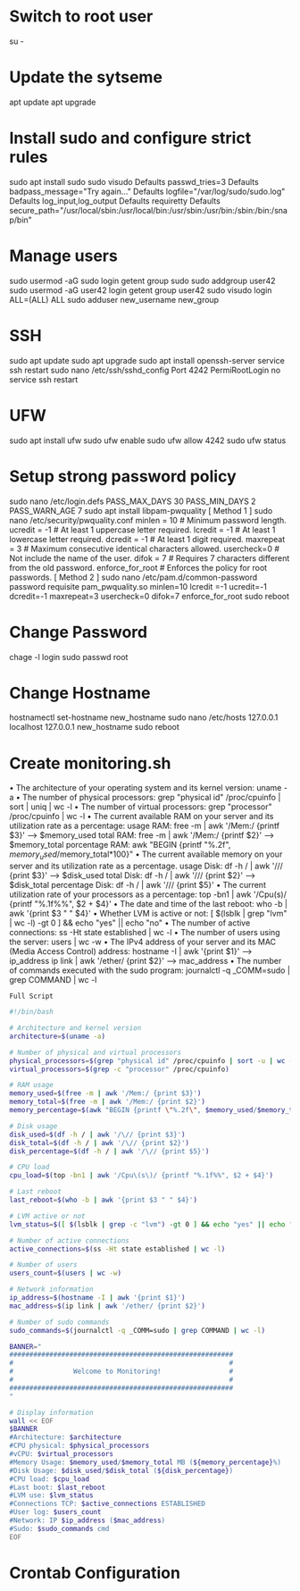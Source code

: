 # Switch to root user
su -

# Update the sytseme
apt update 
apt upgrade 

# Install sudo and configure strict rules
sudo apt install sudo
sudo visudo
    Defaults    passwd_tries=3
    Defaults    badpass_message="Try again..."
    Defaults    logfile="/var/log/sudo/sudo.log"
    Defaults    log_input,log_output
    Defaults    requiretty
    Defaults    secure_path="/usr/local/sbin:/usr/local/bin:/usr/sbin:/usr/bin:/sbin:/bin:/snap/bin"

# Manage users
sudo usermod -aG sudo login
getent group sudo
sudo addgroup user42
sudo usermod -aG user42 login
getent group user42
sudo visudo
    login    ALL=(ALL) ALL
sudo adduser new_username new_group

# SSH
sudo apt update 
sudo apt upgrade 
sudo apt install openssh-server
service ssh restart
sudo nano /etc/ssh/sshd_config
    Port 4242
    PermiRootLogin no
service ssh restart

# UFW
sudo apt install ufw
sudo ufw enable
sudo ufw allow 4242
sudo ufw status

# Setup strong password policy
sudo nano /etc/login.defs
    PASS_MAX_DAYS   30
    PASS_MIN_DAYS   2
    PASS_WARN_AGE   7
sudo apt install libpam-pwquality
[ Method 1 ]
sudo nano /etc/security/pwquality.conf
    minlen = 10           # Minimum password length.
    ucredit = -1          # At least 1 uppercase letter required.
    lcredit = -1          # At least 1 lowercase letter required.
    dcredit = -1          # At least 1 digit required.
    maxrepeat = 3         # Maximum consecutive identical characters allowed.
    usercheck=0           # Not include the name of the user.
    difok = 7             # Requires 7 characters different from the old password.
    enforce_for_root      # Enforces the policy for root passwords.
[ Method 2 ]
sudo nano /etc/pam.d/common-password
    password    requisite         pam_pwquality.so minlen=10 lcredit =-1 ucredit=-1 dcredit=-1
    maxrepeat=3 usercheck=0 difok=7 enforce_for_root
sudo reboot

# Change Password
chage -l login
sudo passwd root

# Change Hostname
hostnamectl set-hostname new_hostname
sudo nano /etc/hosts
    127.0.0.1       localhost
    127.0.0.1       new_hostname
sudo reboot

# Create monitoring.sh
• The architecture of your operating system and its kernel version:
    uname -a
• The number of physical processors:
    grep "physical id" /proc/cpuinfo | sort | uniq | wc -l
• The number of virtual processors:
    grep "processor" /proc/cpuinfo | wc -l
• The current available RAM on your server and its utilization rate as a percentage:
    usage RAM: free -m | awk '/Mem:/ {printf $3}' --> $memory_used
    total RAM: free -m | awk '/Mem:/ {printf $2}' -->  $memory_total
    porcentage RAM: awk "BEGIN {printf \"%.2f\", $memory_used/$memory_total*100}"
• The current available memory on your server and its utilization rate as a percentage.
    usage Disk: df -h / | awk '/\// {print $3}' --> $disk_used
    total Disk: df -h / | awk '/\// {print $2}' --> $disk_total
    percentage Disk: df -h / | awk '/\// {print $5}'
• The current utilization rate of your processors as a percentage:
    top -bn1 | awk '/Cpu\(s\)/ {printf "%.1f%%", $2 + $4}'
• The date and time of the last reboot:
    who -b | awk '{print $3 " " $4}'
• Whether LVM is active or not:
    [ $(lsblk | grep "lvm" | wc -l) -gt 0 ] && echo "yes" || echo "no"
• The number of active connections:
    ss -Ht state established | wc -l
• The number of users using the server:
    users | wc -w
• The IPv4 address of your server and its MAC (Media Access Control) address:
    hostname -I | awk '{print $1}'     --> ip_address
    ip link | awk '/ether/ {print $2}' --> mac_address
• The number of commands executed with the sudo program:
    journalctl -q _COMM=sudo | grep COMMAND | wc -l

`Full Script`
``` bash
#!/bin/bash

# Architecture and kernel version
architecture=$(uname -a)

# Number of physical and virtual processors
physical_processors=$(grep "physical id" /proc/cpuinfo | sort -u | wc -l)
virtual_processors=$(grep -c "processor" /proc/cpuinfo)

# RAM usage
memory_used=$(free -m | awk '/Mem:/ {print $3}')
memory_total=$(free -m | awk '/Mem:/ {print $2}')
memory_percentage=$(awk "BEGIN {printf \"%.2f\", $memory_used/$memory_total*100}")

# Disk usage
disk_used=$(df -h / | awk '/\// {print $3}')
disk_total=$(df -h / | awk '/\// {print $2}')
disk_percentage=$(df -h / | awk '/\// {print $5}')

# CPU load
cpu_load=$(top -bn1 | awk '/Cpu\(s\)/ {printf "%.1f%%", $2 + $4}')

# Last reboot
last_reboot=$(who -b | awk '{print $3 " " $4}')

# LVM active or not
lvm_status=$([ $(lsblk | grep -c "lvm") -gt 0 ] && echo "yes" || echo "no")

# Number of active connections
active_connections=$(ss -Ht state established | wc -l)

# Number of users
users_count=$(users | wc -w)

# Network information
ip_address=$(hostname -I | awk '{print $1}')
mac_address=$(ip link | awk '/ether/ {print $2}')

# Number of sudo commands
sudo_commands=$(journalctl -q _COMM=sudo | grep COMMAND | wc -l)

BANNER="
########################################################
#                                                      #
#               Welcome to Monitoring!                 #
#                                                      #
########################################################
"

# Display information
wall << EOF
$BANNER
#Architecture: $architecture
#CPU physical: $physical_processors
#vCPU: $virtual_processors
#Memory Usage: $memory_used/$memory_total MB (${memory_percentage}%)
#Disk Usage: $disk_used/$disk_total (${disk_percentage})
#CPU load: $cpu_load
#Last boot: $last_reboot
#LVM use: $lvm_status
#Connections TCP: $active_connections ESTABLISHED
#User log: $users_count
#Network: IP $ip_address ($mac_address)
#Sudo: $sudo_commands cmd
EOF

```

# Crontab Configuration

